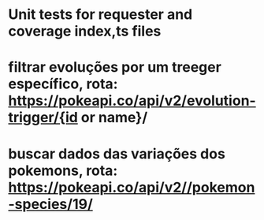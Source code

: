 # Unit tests for requester and coverage index,ts files

# filtrar evoluções por um treeger específico, rota: https://pokeapi.co/api/v2/evolution-trigger/{id or name}/

# buscar dados das variações dos pokemons, rota: https://pokeapi.co/api/v2//pokemon-species/19/

